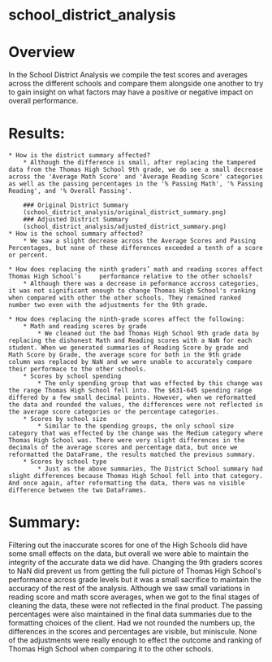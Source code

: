 # school_district_analysis

# Overview
In the School District Analysis we compile the test scores and averages across the different schools and compare them alongside one another to try to gain insight on what factors may have a positive or negative impact on overall performance. 

# Results: 

	* How is the district summary affected? 
		* Although the difference is small, after replacing the tampered data from the Thomas High School 9th grade, we do see a small decrease across the 'Average Math Score' and 'Average Reading Score' categories as well as the passing percentages in the '% Passing Math', '% Passing Reading', and '% Overall Passing'. 

		### Original District Summary
		(school_district_analysis/original_district_summary.png)
		### Adjusted District Summary 
		(school_district_analysis/adjusted_district_summary.png)
	* How is the school summary affected?
		* We saw a slight decrease across the Average Scores and Passing Percentages, but none of these differences exceeded a tenth of a score or percent. 

	* How does replacing the ninth graders’ math and reading scores affect Thomas High School’s 	performance relative to the other schools? 
		* Although there was a decrease in peformance accross categories, it was not significant enough to change Thomas High School's ranking when compared with other the other schools. They remained ranked number two even with the adjustments for the 9th grade. 

	* How does replacing the ninth-grade scores affect the following:
		* Math and reading scores by grade 
			* We cleaned out the bad Thomas High School 9th grade data by replacing the dishonest Math and Reading scores with a NaN for each student. When we generated summaries of Reading Score by grade and Math Score by Grade, the average score for both in the 9th grade column was replaced by NaN and we were unable to accurately compare their performace to the other schools. 
		* Scores by school spending
			* The only spending group that was effected by this change was the range Thomas High School fell into. The $631-645 spending range differed by a few small decimal points. However, when we reformatted the data and rounded the values, the differences were not reflected in the average score categories or the percentage categories. 
		* Scores by school size
			* Similar to the spending groups, the only school size category that was effected by the change was the Medium category where Thomas High School was. There were very slight differences in the decimals of the average scores and percentage data, but once we reformatted the DataFrame, the results matched the previous summary. 
		* Scores by school type
			* Just as the above summaries, The District School summary had slight differences because Thomas High School fell into that category. And once again, after reformatting the data, there was no visible difference between the two DataFrames. 
# Summary: 

Filtering out the inaccurate scores for one of the High Schools did have some small effects on the data, but overall we were able to maintain the integrity of the accurate data we did have. Changing the 9th graders scores to NaN did prevent us from getting the full picture of Thomas High School's performance across grade levels but it was a small sacrifice to maintain the accuracy of the rest of the analysis. Although we saw small variations in reading score and math score averages, when we got to the final stages of cleaning the data, these were not reflected in the final product. The passing percentages were also maintained in the final data summaries due to the formatting choices of the client. Had we not rounded the numbers up, the differences in the scores and percentages are visible, but miniscule. None of the adjustments were really enough to effect the outcome and ranking of Thomas High School when comparing it to the other schools. 
